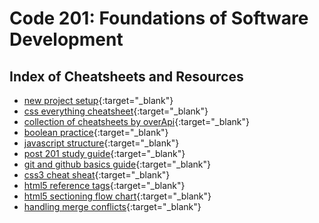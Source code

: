 # Code 201: Foundations of Software Development

## Index of Cheatsheets and Resources

- [new project setup](https://codefellows.github.io/code-201-guide/curriculum/class-02/project-setup){:target="_blank"}
- [css everything cheatsheet](https://overapi.com/css){:target="_blank"}
- [collection of cheatsheets by overApi](https://overapi.com/){:target="_blank"}
- [boolean practice](https://codefellows.github.io/code-201-guide/curriculum/class-03/facilitator/boolean-practice){:target="_blank"}
- [javascript structure](https://codefellows.github.io/code-201-guide/curriculum/class-09/facilitator/javascript-structure){:target="_blank"}
- [post 201 study guide](https://codefellows.github.io/code-201-guide/curriculum/class-15/post-201-study-guide){:target="_blank"}
- [git and github basics guide](https://codefellows.github.io/code-201-guide/curriculum/class-02/git-and-github-basics-guide){:target="_blank"}
- [css3 cheat sheat](https://websitesetup.org/css3-cheat-sheet/){:target="_blank"}
- [html5 reference tags](https://codefellows.github.io/code-201-guide/curriculum/cheat-sheets/html5-reference-tags.jpg){:target="_blank"}
- [html5 sectioning flow chart](https://codefellows.github.io/code-201-guide/curriculum/cheat-sheets/html5-sectioning-flowchart.pdf){:target="_blank"}
- [handling merge conflicts](https://codefellows.github.io/code-201-guide/curriculum/class-15/handling-merge-conflicts){:target="_blank"}
